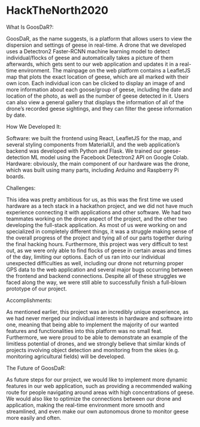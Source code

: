 # HackTheNorth2020

What Is GoosDaR?:

GoosDaR, as the name suggests, is a platform that allows users to view the dispersion and settings of geese in real-time. A drone that we developed uses a Detectron2 Faster-RCNN machine learning model to detect individual/flocks of geese and automatically takes a picture of them afterwards, which gets sent to our web application and updates it in a real-time environment. The mainpage on the web platform contains a LeafletJS map that plots the exact location of geese, which are all marked with their own icon. Each individual icon can be clicked to display an image of and more information about each goose/group of geese, including the date and location of the photo, as well as the number of geese detected in it. Users can also view a general gallery that displays the information of all of the drone’s recorded geese sightings, and they can filter the geese information by date.

How We Developed It:

Software: we built the frontend using React, LeafletJS for the map, and several styling components from MaterialUI, and the web application’s backend was developed with Python and Flask. We trained our geese-detection ML model using the Facebook Detectron2 API on Google Colab. Hardware: obviously, the main component of our hardware was the drone, which was built using many parts, including Arduino and Raspberry Pi boards.

Challenges:

This idea was pretty ambitious for us, as this was the first time we used hardware as a tech stack in a hackathon project, and we did not have much experience connecting it with applications and other software. We had two teammates working on the drone aspect of the project, and the other two developing the full-stack application. As most of us were working on and specialized in completely different things, it was a struggle making sense of the overall progress of the project and tying all of our parts together during the final hacking hours. Furthermore, this project was very difficult to test out, as we were only able to find flocks of geese in certain areas and times of the day, limiting our options. Each of us ran into our individual unexpected difficulties as well, including our drone not returning proper GPS data to the web application and several major bugs occurring between the frontend and backend connections. Despite all of these struggles we faced along the way, we were still able to successfully finish a full-blown prototype of our project.

Accomplishments:

As mentioned earlier, this project was an incredibly unique experience, as we had never merged our individual interests in hardware and software into one, meaning that being able to implement the majority of our wanted features and functionalities into this platform was no small feat. Furthermore, we were proud to be able to demonstrate an example of the limitless potential of drones, and we strongly believe that similar kinds of projects involving object detection and monitoring from the skies (e.g. monitoring agricultural fields) will be developed.

The Future of GoosDaR:

As future steps for our project, we would like to implement more dynamic features in our web application, such as providing a recommended walking route for people navigating around areas with high concentrations of geese. We would also like to optimize the connections between our drone and application, making the real-time environment more smooth and streamlined, and even make our own autonomous drone to monitor geese more easily and often.
